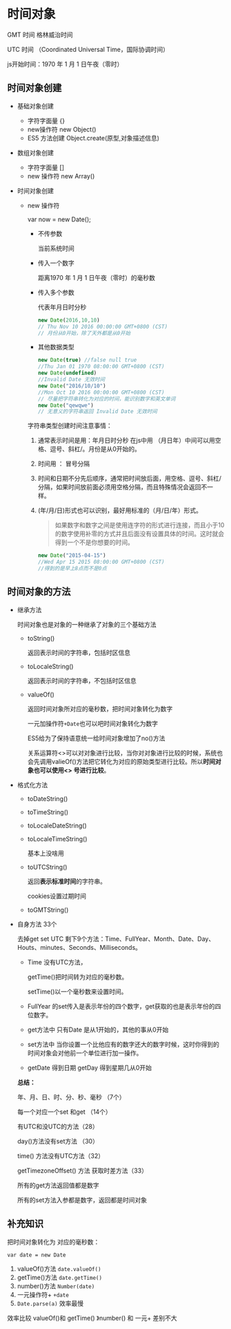 # 时间对象

GMT 时间 格林威治时间 

UTC 时间 （Coordinated Universal Time，国际协调时间）

js开始时间：1970 年 1 月 1 日午夜（零时）

## 时间对象创建

* 基础对象创建

  * 字符字面量 {}
  * new操作符 new Object()
  * ES5 方法创建 Object.create(原型,对象描述信息)

* 数组对象创建

  * 字符字面量 []
  * new 操作符 new Array()

* 时间对象创建

  * new 操作符

    var now = new Date();

    * 不传参数

      当前系统时间

    * 传入一个数字

      距离1970 年 1 月 1 日午夜（零时）的毫秒数

    * 传入多个参数

      代表年月日时分秒

      ```js
      new Date(2016,10,10)
      // Thu Nov 10 2016 00:00:00 GMT+0800 (CST)
      // 月份从0开始，除了天外都是从0开始
      ```

    * 其他数据类型

      ```js
      new Date(true) //false null true
      //Thu Jan 01 1970 08:00:00 GMT+0800 (CST)
      new Date(undefined)
      //Invalid Date 无效时间
      new Date("2016/10/10") 
      //Mon Oct 10 2016 00:00:00 GMT+0800 (CST)
      // 尽量把字符串转化为对应的时间，能识别数字和英文单词
      new Date("qewqwe")
      // 无意义的字符串返回 Invalid Date 无效时间
      ```

    字符串类型创建时间注意事情：

    1. 通常表示时间是用：年月日时分秒  在js中用 （月日年）中间可以用空格、逗号、斜杠/。月份是从0开始的。

    2. 时间用 ： 冒号分隔

    3. 时间和日期不分先后顺序，通常把时间放后面，用空格、逗号、斜杠/分隔，如果时间放前面必须用空格分隔，而且特殊情况会返回不一样。

    4. (年/月/日)形式也可以识别，最好用标准的（月/日/年）形式。

       > 如果数字和数字之间是使用连字符的形式进行连接，而且小于10的数字使用补零的方式并且后面没有设置具体的时间。这时就会得到一个不是你想要的时间。

       ```js
       new Date("2015-04-15")
       //Wed Apr 15 2015 08:00:00 GMT+0800 (CST) 
       //得到的是早上8点而不是0点
       ```

## 时间对象的方法

* 继承方法

  时间对象也是对象的一种继承了对象的三个基础方法

  * toString()

    返回表示时间的字符串，包括时区信息

  * toLocaleString()

    返回表示时间的字符串，不包括时区信息

  * valueOf()

    返回时间对象所对应的毫秒数，把时间对象转化为数字

    一元加操作符`+Date`也可以吧时间对象转化为数字

    ES5给为了保持语意统一给时间对象增加了no()方法

    关系运算符<>可以对对象进行比较，当你对对象进行比较的时候，系统也会先调用valieOf()方法把它转化为对应的原始类型进行比较。所以**时间对象也可以使用<> 号进行比较**。

* 格式化方法

  * toDateString()

  * toTimeString()

  * toLocaleDateString()

  * toLocaleTimeString()

    基本上没啥用

  * toUTCString() 

    返回**表示标准时间**的字符串。

    cookies设置过期时间

  * toGMTString()

* 自身方法 33个

  去掉get set UTC 剩下9个方法：Time、FullYear、Month、Date、Day、Houts、minutes、Seconds、Milliseconds。 

  * Time  没有UTC方法，

    getTime()把时间转为对应的毫秒数。

    setTime()以一个毫秒数来设置时间。

  * FullYear 的set传入是表示年份的四个数字，get获取的也是表示年份的四位数字。

  * get方法中 只有Date 是从1开始的，其他的事从0开始

  * set方法中 当你设置一个比他应有的数字还大的数字时候，这时你得到的时间对象会对他前一个单位进行加一操作。

  * getDate 得到日期  getDay 得到星期几从0开始

  **总结：**

  年、月、日、时、分、秒、毫秒 （7个） 

  每一个对应一个set 和get （14个） 

  有UTC和没UTC的方法（28）

  day()方法没有set方法 （30）

  time() 方法没有UTC方法（32）

  getTimezoneOffset() 方法 获取时差方法（33）

  所有的get方法返回值都是数字

  所有的set方法入参都是数字，返回都是时间对象

## 补充知识

把时间对象转化为 对应的毫秒数：

`var date = new Date`

1. valueOf()方法 `date.valueOf()`
2. getTime()方法 `date.getTime()`
3. number()方法  `Number(date)`
4. 一元操作符+  `+date`
5. `Date.parse(a)` 效率最慢

 效率比较 valueOf()和 getTime()  》number() 和 一元+  差别不大